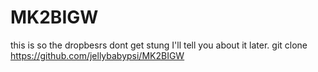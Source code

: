 # MK2BIGW
this is so the dropbesrs dont get stung
I'll tell you about it later.
git clone https://github.com/jellybabypsi/MK2BIGW
